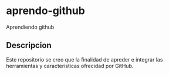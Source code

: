 # aprendo-github
Aprendiendo github

## Descripcion
Este repositorio se creo que la finalidad de apreder e integrar las herramientas y caracteristicas ofrecidad por GitHub. 

